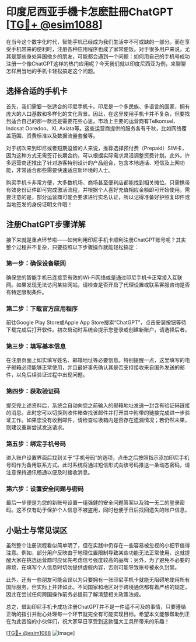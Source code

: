 # 印度尼西亚手機卡怎麽註冊ChatGPT [[TG💪+ @esim1088](https://t.me/s/esim1088)]

在当今这个数字化时代，智能手机已经成为我们生活中不可或缺的一部分。而在享受手机带来的便利时，注册各种应用程序也成了家常便饭。对于很多用户来说，尤其是那些身处异国他乡的朋友，可能都会遇到一个问题：如何用自己的手机号成功注册一个像ChatGPT这样的热门应用呢？今天我们就以印度尼西亚为例，来聊聊怎样用当地的手机卡轻松搞定这个问题。

## 选择合适的手机卡

首先，我们需要一张适合的印尼手机卡。印尼是一个多民族、多语言的国家，拥有庞大的人口基数和多样化的文化背景。因此，在这里使用手机卡并不复杂，但要找到适合自己的那一款还是需要花些心思。市场上主要的运营商有Telkomsel、Indosat Ooredoo、XL Axiata等。这些运营商提供的服务各有千秋，比如网络覆盖范围、资费标准以及数据流量套餐等。

对于初次来到印尼或者短期逗留的人来说，推荐选择预付费（Prepaid）SIM卡，因为这种方式无需签订长期合约，可以根据实际需求灵活调整资费计划。此外，许多运营商还推出了针对游客特别设计的产品组合，包含本地通话、短信及上网功能，非常适合那些需要快速适应新环境的人士。

购买手机卡非常方便，大多数机场、商场甚至便利店都能找到相关摊位。只需携带有效身份证件即可完成激活流程，并根据个人喜好充值相应金额即可开始使用。需要注意的是，部分运营商可能会要求进行实名认证，所以记得准备好护照复印件或当地签发的身份证明文件哦！

## 注册ChatGPT步骤详解

接下来就是重点环节啦——如何利用印尼手机卡顺利注册ChatGPT账号呢？其实整个过程并不复杂，只要按照以下步骤操作就能轻松搞定：

### 第一步：确保设备联网
确保您的智能手机已连接至有效的Wi-Fi网络或是通过印尼手机卡正常接入互联网。如果发现无法访问某些网站，请检查是否开启了代理设置或联系客服咨询是否有特定限制条件。

### 第二步：下载官方应用程序
前往Google Play Store或Apple App Store搜索“ChatGPT”，点击安装按钮等待下载完成后打开软件。初次启动时系统会提示您登录或创建新账户，请选择后者。

### 第三步：填写基本信息
在注册页面上如实填写姓名、邮箱地址等必要信息。特别提醒一点，这里填写的电子邮箱必须能够正常使用，并且最好事先确认其是否支持接收来自国外发送的邮件，以免后续验证过程中出现问题。

### 第四步：获取验证码
提交完上述资料后，系统会自动向您之前输入的邮箱地址发送一封含有验证码链接的消息。此时您可以切换到收件箱查找该邮件并打开其中附带的链接完成进一步验证工作。如果您没有收到邮件，请检查垃圾箱内是否存在遗漏情况；若仍然未果，则建议重新尝试发送请求。

### 第五步：绑定手机号码
进入账户设置界面后找到关于“手机号码”的选项，点击之后按照指示添加印尼手机号码作为备用联系方式。此时系统将通过短信形式向该号码推送一条动态密码，请注意保持通讯畅通以便及时接收消息。

### 第六步：设置安全问题与密码
最后一步便是为您的新账号设置一组强健的安全问题答案以及独一无二的登录密码。这不仅有助于保护个人信息不被盗用，同时也便于日后找回遗失的账户信息。

## 小贴士与常见误区

虽然整个注册流程看似简单明了，但在实践中仍存在一些容易被忽视的小细节值得注意。例如，部分用户反映由于地理位置限制导致某些功能无法正常使用，这就提醒大家在挑选运营商时应优先考虑信号强度较高的品牌；另外，为了避免不必要的麻烦，在填写个人信息时切勿提供虚假内容，否则可能导致账号被永久封禁。

此外，还有一些朋友可能会误以为只要拥有一张印尼手机卡就能无阻碍地使用所有国际服务，但实际上并非如此。不同国家和地区对于跨境通信都有着严格的规定，因此在尝试任何跨国操作前务必提前了解清楚相关政策法规。

总之，借助印尼手机卡成功注册ChatGPT并不是一件遥不可及的事情，只要遵循正确的指引并耐心处理每一个环节就完全有可能实现目标。希望本文能够帮助到正在为此苦恼的小伙伴们，祝大家早日享受到这款强大工具所带来的乐趣！

[[TG💪+ @esim1088](https://t.me/s/esim1088) ![Image](https://i.postimg.cc/4NQfJmqS/Snipaste-2025-05-13-00-14-12.png)]